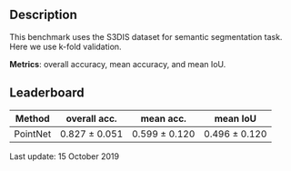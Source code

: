 Description
-----------

This benchmark uses the S3DIS dataset for semantic segmentation task. Here we
use k-fold validation.

**Metrics**: overall accuracy, mean accuracy, and mean IoU.

Leaderboard
-----------

| Method        | overall acc.  | mean acc.     | mean IoU      |
| ------------- | ------------- | ------------- | ------------- |
| PointNet      | 0.827 ± 0.051 | 0.599 ± 0.120 | 0.496 ± 0.120 |

Last update: 15 October 2019
